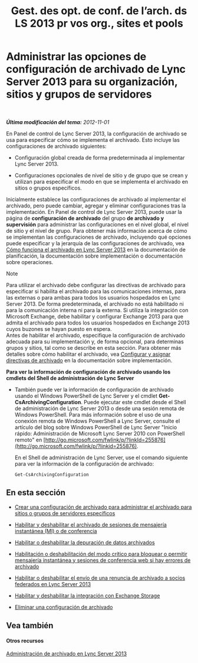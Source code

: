 ﻿---
title: "Gest. des opt. de conf. de l’arch. ds LS 2013 pr vos org., sites et pools"
TOCTitle: "Gest. des opt. de conf. de l’arch. ds LS 2013 pr vos org., sites et pools"
ms:assetid: 377a6f80-5f2b-4bc1-b507-e930a461fb1d
ms:mtpsurl: https://technet.microsoft.com/es-es/library/JJ204802(v=OCS.15)
ms:contentKeyID: 48274949
ms.date: 01/07/2017
mtps_version: v=OCS.15
ms.translationtype: HT
---

# Administrar las opciones de configuración de archivado de Lync Server 2013 para su organización, sitios y grupos de servidores

 

_**Última modificación del tema:** 2012-11-01_

En Panel de control de Lync Server 2013, la configuración de archivado se usa para especificar cómo se implementa el archivado. Esto incluye las configuraciones de archivado siguientes:

  - Configuración global creada de forma predeterminada al implementar Lync Server 2013.

  - Configuraciones opcionales de nivel de sitio y de grupo que se crean y utilizan para especificar el modo en que se implementa el archivado en sitios o grupos específicos.

Inicialmente establece las configuraciones de archivado al implementar el archivado, pero puede cambiar, agregar y eliminar configuraciones tras la implementación. En Panel de control de Lync Server 2013, puede usar la página de **configuración de archivado** del grupo **de archivado y supervisión** para administrar las configuraciones en el nivel global, el nivel de sitio y el nivel de grupo. Para obtener más información acerca de cómo se implementan las configuraciones de archivado, incluyendo qué opciones puede especificar y la jerarquía de las configuraciones de archivado, vea [Cómo funciona el archivado en Lync Server 2013](lync-server-2013-how-archiving-works.md) en la documentación de planificación, la documentación sobre implementación o documentación sobre operaciones.


> [!NOTE]
> Para utilizar el archivado debe configurar las directivas de archivado para especificar si habilita el archivado para las comunicaciones internas, para las externas o para ambas para todos los usuarios hospedados en Lync Server 2013. De forma predeterminada, el archivado no está habilitado ni para la comunicación interna ni para la externa. Si utiliza la integración con Microsoft Exchange, debe habilitar y configurar Exchange 2013 para que admita el archivado para todos los usuarios hospedados en Exchange 2013 cuyos buzones se hayan puesto en espera.<BR>Antes de habilitar el archivado, especifique la configuración de archivado adecuada para su implementación y, de forma opcional, para determinas grupos y sitios, tal como se describe en esta sección. Para obtener más detalles sobre cómo habilitar el archivado, vea <A href="lync-server-2013-configuring-and-assigning-archiving-policies.md">Configurar y asignar directivas de archivado</A> en la documentación sobre implementación.



**Para ver la información de configuración de archivado usando los cmdlets del Shell de administración de Lync Server**

  - También puede ver la información de configuración de archivado usando el Windows PowerShell de Lync Server y el cmdlet **Get-CsArchivingConfiguration**. Puede ejecutar este cmdlet desde el Shell de administración de Lync Server 2013 o desde una sesión remota de Windows PowerShell. Para más información sobre el uso de una conexión remota de Windows PowerShell a Lync Server, consulte el artículo del blog sobre Windows PowerShell de Lync Server "Inicio rápido: Administración de Microsoft Lync Server 2010 con PowerShell remoto" en [http://go.microsoft.com/fwlink/p/?linkId=255876](http://go.microsoft.com/fwlink/p/?linkid=255876).
    
    En el Shell de administración de Lync Server, use el comando siguiente para ver la información de la configuración de archivado:
    
        Get-CsArchivingConfiguration

## En esta sección

  - [Crear una configuración de archivado para administrar el archivado para sitios o grupos de servidores específicos](lync-server-2013-creating-an-archiving-configuration-to-manage-archiving-for-specific-sites-or-pools.md)

  - [Habilitar y deshabilitar el archivado de sesiones de mensajería instantánea (MI) o de conferencia](lync-server-2013-enabling-or-disabling-archiving-of-im-or-conferencing-sessions.md)

  - [Habilitar o deshabilitar la depuración de datos archivados](lync-server-2013-enabling-or-disabling-the-purging-of-archived-data.md)

  - [Habilitación o deshabilitación del modo crítico para bloquear o permitir mensajería instantánea y sesiones de conferencia web si hay errores de archivado](lync-server-2013-enabling-or-disabling-critical-mode-to-block-or-allow-im-and-web-conferencing-sessions-if-archiving-fails.md)

  - [Habilitar o deshabilitar el envío de una renuncia de archivado a socios federados en Lync Server 2013](lync-server-2013-enable-or-disable-sending-an-archiving-disclaimer-to-federated-partners.md)

  - [Habilitar y deshabilitar la integración con Exchange Storage](lync-server-2013-enabling-or-disabling-integration-with-exchange-storage.md)

  - [Eliminar una configuración de archivado](lync-server-2013-deleting-an-archiving-configuration.md)

## Vea también

#### Otros recursos

[Administración de archivado en Lync Server 2013](lync-server-2013-managing-archiving.md)

